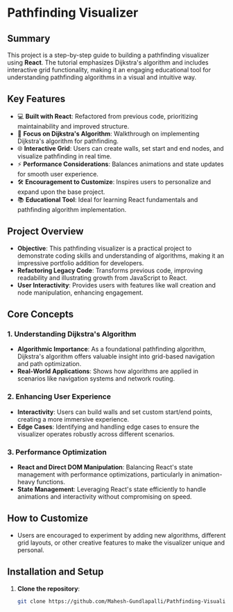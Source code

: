 # Pathfinding Visualizer

## Summary
This project is a step-by-step guide to building a pathfinding visualizer using **React**. The tutorial emphasizes Dijkstra's algorithm and includes interactive grid functionality, making it an engaging educational tool for understanding pathfinding algorithms in a visual and intuitive way.

## Key Features
- 💻 **Built with React**: Refactored from previous code, prioritizing maintainability and improved structure.
- 🧩 **Focus on Dijkstra's Algorithm**: Walkthrough on implementing Dijkstra's algorithm for pathfinding.
- 🌐 **Interactive Grid**: Users can create walls, set start and end nodes, and visualize pathfinding in real time.
- ⚡ **Performance Considerations**: Balances animations and state updates for smooth user experience.
- 🛠️ **Encouragement to Customize**: Inspires users to personalize and expand upon the base project.
- 📚 **Educational Tool**: Ideal for learning React fundamentals and pathfinding algorithm implementation.

## Project Overview
- **Objective**: This pathfinding visualizer is a practical project to demonstrate coding skills and understanding of algorithms, making it an impressive portfolio addition for developers.
- **Refactoring Legacy Code**: Transforms previous code, improving readability and illustrating growth from JavaScript to React.
- **User Interactivity**: Provides users with features like wall creation and node manipulation, enhancing engagement.

## Core Concepts
### 1. Understanding Dijkstra's Algorithm
   - **Algorithmic Importance**: As a foundational pathfinding algorithm, Dijkstra's algorithm offers valuable insight into grid-based navigation and path optimization.
   - **Real-World Applications**: Shows how algorithms are applied in scenarios like navigation systems and network routing.

### 2. Enhancing User Experience
   - **Interactivity**: Users can build walls and set custom start/end points, creating a more immersive experience.
   - **Edge Cases**: Identifying and handling edge cases to ensure the visualizer operates robustly across different scenarios.

### 3. Performance Optimization
   - **React and Direct DOM Manipulation**: Balancing React's state management with performance optimizations, particularly in animation-heavy functions.
   - **State Management**: Leveraging React's state efficiently to handle animations and interactivity without compromising on speed.

## How to Customize
   - Users are encouraged to experiment by adding new algorithms, different grid layouts, or other creative features to make the visualizer unique and personal.

## Installation and Setup
1. **Clone the repository**:
   ```bash
   git clone https://github.com/Mahesh-Gundlapalli/Pathfinding-Visualizer.git
